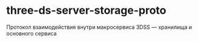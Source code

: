 # three-ds-server-storage-proto

Протокол взаимодействия внутри макросервиса 3DSS — хранилища и основного сервиса


